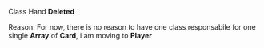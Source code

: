 Class Hand **Deleted**

Reason: For now, there is no reason to have one class responsabile for one single **Array** of **Card**, i am moving to **Player**
